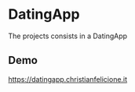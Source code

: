 
# DatingApp

The projects consists in a DatingApp



## Demo

https://datingapp.christianfelicione.it

